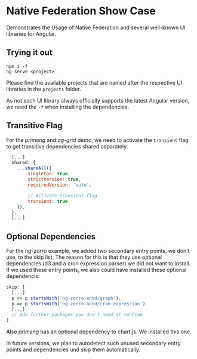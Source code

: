# Native Federation Show Case

Demonstrates the Usage of Native Federation and several well-known UI libraries for Angular.

## Trying it out

```
npm i -f
ng serve <project>
```

Please find the available projects that are named after the respective UI libraries in the `projects` folder.

As not each UI library always officially supports the latest Angular version, we need the `-f` when installing the dependencies.

## Transitive Flag

For the _primeng_ and _ag-grid_ demo, we need to activate the `transient` flag to get transitive dependencies shared separately. 

```javascript
  [...]
  shared: {
    ...shareAll({ 
        singleton: true, 
        strictVersion: true, 
        requiredVersion: 'auto', 

        // Activate transient flag
        transient: true 
    }),
  },
  [...]
```

## Optional Dependencies

For the _ng-zorro_ example, we added two secondary entry points, we don't use, to the skip list. The reason for this is that they use optional dependencies (d3 and a cron expression parser) we did not want to install. If we used these entry points, we also could have installed these optional dependencis:

```javascript
skip: [
  [...]
  p => p.startsWith('ng-zorro-antd/graph'),
  p => p.startsWith('ng-zorro-antd/cron-expression')
  [...]
  // Add further packages you don't need at runtime
]
```

Also _primeng_ has an optional dependency to chart.js. We installed this one.

In future versions, we plan to autodetect such unused secondary entry points and dependencies und skip them automatically.

